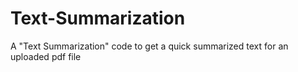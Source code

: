 # Text-Summarization
A "Text Summarization" code to get a quick summarized text for an uploaded pdf file
